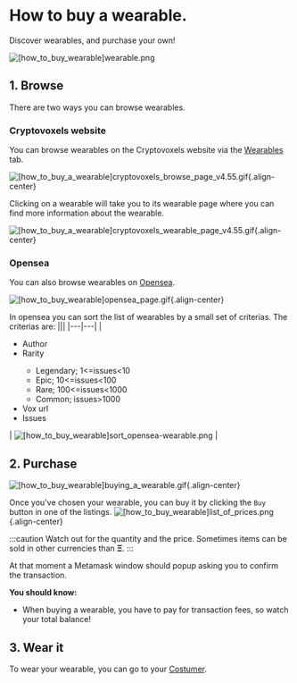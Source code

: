 
# How to buy a wearable.
Discover wearables, and purchase your own!

![[how_to_buy_wearable]wearable.png](/tutorials/[how_to_buy_wearable]wearable.png)

## 1. Browse
There are two ways you can browse wearables.

### Cryptovoxels website
You can browse wearables on the Cryptovoxels website via the [Wearables](https://www.cryptovoxels.com/wearables) tab.

![[how_to_buy_a_wearable]cryptovoxels_browse_page_v4.55.gif](/tutorials/[how_to_buy_a_wearable]cryptovoxels_browse_page_v4.55.gif){.align-center}

Clicking on a wearable will take you to its wearable page where you can find more information about the wearable.

![[how_to_buy_a_wearable]cryptovoxels_wearable_page_v4.55.gif](/tutorials/[how_to_buy_a_wearable]cryptovoxels_wearable_page_v4.55.gif){.align-center}

### Opensea

You can also browse wearables on [Opensea](https://opensea.io/assets/cryptovoxel-wearables).

![[how_to_buy_wearable]opensea_page.gif](/tutorials/[how_to_buy_wearable]opensea_page.gif){.align-center}


In opensea you can sort the list of wearables by a small set of criterias.
The criterias are:
|||
|---|---|
|<ul><li> Author</li><li>Rarity</li><ul><li> Legendary; 1<=issues<10 </li><li> Epic; 10<=issues<100 </li><li> Rare; 100<=issues<1000 </li><li> Common; issues>1000 </li></ul><li> Vox url </li><li> Issues </li></ul> | ![[how_to_buy_wearable]sort_opensea-wearable.png](/tutorials/[how_to_buy_wearable]sort_opensea-wearable.png) |



## 2. Purchase

![[how_to_buy_wearable]buying_a_wearable.gif](/tutorials/[how_to_buy_wearable]buying_a_wearable.gif){.align-center}

Once you've chosen your wearable, you can buy it by clicking the `Buy` button in one of the listings.
![[how_to_buy_wearable]list_of_prices.png](/tutorials/[how_to_buy_wearable]list_of_prices.png){.align-center}

:::caution
Watch out for the quantity and the price. Sometimes items can be sold in other currencies than **Ξ**.
:::

At that moment a Metamask window should popup asking you to confirm the transaction.

**You should know:**
- When buying a wearable, you have to pay for transaction fees, so watch your total balance!

## 3. Wear it

To wear your wearable, you can go to your [Costumer](/docs/Player_customization/Costume_tab).


